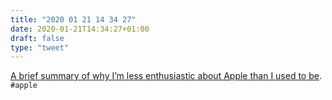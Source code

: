 ```yaml
---
title: "2020 01 21 14 34 27"
date: 2020-01-21T14:34:27+01:00
draft: false
type: "tweet"
---
```

[A brief summary of why I’m less enthusiastic about Apple than I used to be](http://morrick.me/archives/8693). `#apple`
